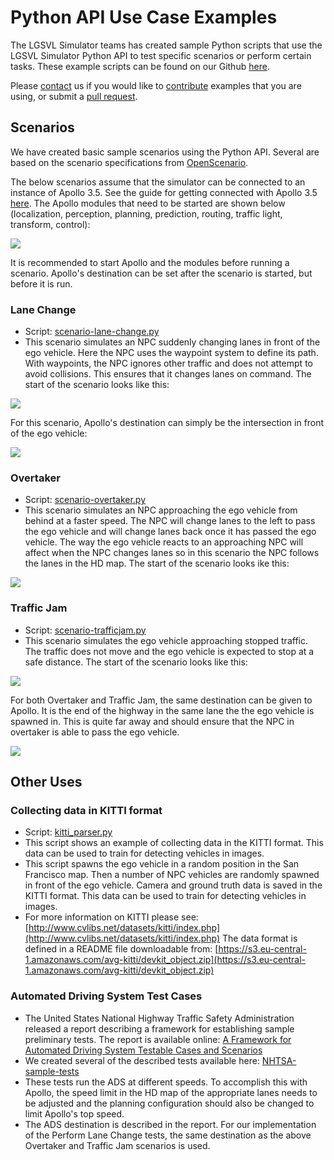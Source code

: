 # Python API Use Case Examples

The LGSVL Simulator teams has created sample Python scripts that use the LGSVL Simulator Python API to test specific scenarios or perform certain tasks. These example scripts can be found on our Github [here](https://github.com/lgsvl/simulator/tree/master/Api/examples).

Please [contact](mailto:contact@lgsvlsimulator.com) us if you would like to [contribute](contributing.md) examples that you are using, or submit a [pull request](https://github.com/lgsvl/simulator/pulls).



## Scenarios

We have created basic sample scenarios using the Python API. Several are based on the scenario specifications from [OpenScenario](http://www.openscenario.org/download.html).

The below scenarios assume that the simulator can be connected to an instance of Apollo 3.5. See the guide for getting connected with Apollo 3.5 [here](apollo3-5-instructions.md). The Apollo modules that need to be started are shown below (localization, perception, planning, prediction, routing, traffic light, transform, control):

[![](images/apollo3-5.png)](images/apollo3-5.png)

It is recommended to start Apollo and the modules before running a scenario. Apollo's destination can be set after the scenario is started, but before it is run.



### Lane Change

* Script: [scenario-lane-change.py](https://github.com/lgsvl/simulator/blob/master/Api/examples/scenario-npc-lane-change.py)
* This scenario simulates an NPC suddenly changing lanes in front of the ego vehicle. Here the NPC uses the waypoint system to define its path. With waypoints, the NPC ignores other traffic and does not attempt to avoid collisions. This ensures that it changes lanes on command. The start of the scenario looks like this:

[![](images/lane-change-start.jpg)](images/full_size_images/lane-change-start.png)



For this scenario, Apollo's destination can simply be the intersection in front of the ego vehicle:

[![](images/lane-change-destination.png)](images/lane-change-destination.png)



### Overtaker

* Script: [scenario-overtaker.py](https://github.com/lgsvl/simulator/blob/master/Api/examples/scenario-overtaker.py)
*  This scenario simulates an NPC approaching the ego vehicle from behind at a faster speed. The NPC will change lanes to the left to pass the ego vehicle and will change lanes back once it has passed the ego vehicle. The way the ego vehicle reacts to an approaching NPC will affect when the NPC changes lanes so in this scenario the NPC follows the lanes in the HD map. The start of the scenario looks ike this:

[![](images/overtaker-start.jpg)](images/full_size_images/overtaker-start.png)



### Traffic Jam

* Script: [scenario-trafficjam.py](https://github.com/lgsvl/simulator/blob/master/Api/examples/scenario-trafficjam.py)
* This scenario simulates the ego vehicle approaching stopped traffic. The traffic does not move and the ego vehicle is expected to stop at a safe distance. The start of the scenario looks like this:  

[![](images/trafficjam-start.jpg)](images/full_size_images/trafficjam-start.png)



For both Overtaker and Traffic Jam, the same destination can be given to Apollo. It is the end of the highway in the same lane the the ego vehicle is spawned in. This is quite far away and should ensure that the NPC in overtaker is able to pass the ego vehicle.

[![](images/highway-scenario-destination.png)](images/highway-scenario-destination.png)



## Other Uses

### Collecting data in KITTI format

* Script: [kitti_parser.py](https://github.com/lgsvl/simulator/blob/master/Api/examples/kitti_parser.py)
* This script shows an example of collecting data in the KITTI format. This data can be used to train for detecting vehicles in images. 
* This script spawns the ego vehicle in a random position in the San Francisco map. Then a number of NPC vehicles are randomly spawned in front of the ego vehicle. Camera and ground truth data is saved in the KITTI format. This data can be used to train for detecting vehicles in images. 
* For more information on KITTI please see: [http://www.cvlibs.net/datasets/kitti/index.php](http://www.cvlibs.net/datasets/kitti/index.php) The data format is defined in a README file downloadable from: [https://s3.eu-central-1.amazonaws.com/avg-kitti/devkit_object.zip](https://s3.eu-central-1.amazonaws.com/avg-kitti/devkit_object.zip)

### Automated Driving System Test Cases
* The United States National Highway Traffic Safety Administration released a report describing a framework for establishing sample preliminary tests. The report is available online: [A Framework for Automated Driving System Testable Cases and Scenarios](https://www.nhtsa.gov/document/framework-automated-driving-system-testable-cases-and-scenarios)
* We created several of the described tests available here: [NHTSA-sample-tests](https://github.com/lgsvl/simulator/blob/master/Api/examples/NHTSA-sample-tests/)
* These tests run the ADS at different speeds. To accomplish this with Apollo, the speed limit in the HD map of the appropriate lanes needs to be adjusted and the planning configuration should also be changed to limit Apollo's top speed.
* The ADS destination is described in the report. For our implementation of the Perform Lane Change tests, the same destination as the above Overtaker and Traffic Jam scenarios is used.